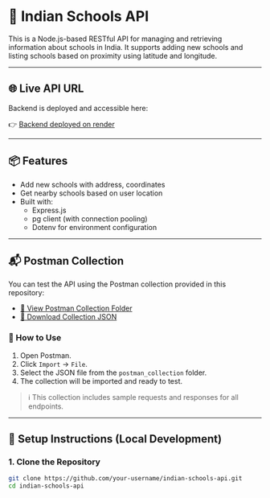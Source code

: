 # 🏫 Indian Schools API

This is a Node.js-based RESTful API for managing and retrieving information about schools in India. It supports adding new schools and listing schools based on proximity using latitude and longitude.

---

## 🌐 Live API URL

Backend is deployed and accessible here:

👉 [Backend deployed on render](https://school-management-assignment-ohiw.onrender.com)

---

## 📦 Features

- Add new schools with address, coordinates
- Get nearby schools based on user location
- Built with:
  - Express.js
  - pg client (with connection pooling)
  - Dotenv for environment configuration

---

## 📬 Postman Collection

You can test the API using the Postman collection provided in this repository:

- [📁 View Postman Collection Folder](./postman_collection)
- [📄 Download Collection JSON](./postman_collection/IndianSchoolsApi.postman_collection.json)

### 🔧 How to Use
1. Open Postman.
2. Click `Import` → `File`.
3. Select the JSON file from the `postman_collection` folder.
4. The collection will be imported and ready to test.

> ℹ️ This collection includes sample requests and responses for all endpoints.
---

## 🚀 Setup Instructions (Local Development)

### 1. Clone the Repository

```bash
git clone https://github.com/your-username/indian-schools-api.git
cd indian-schools-api
